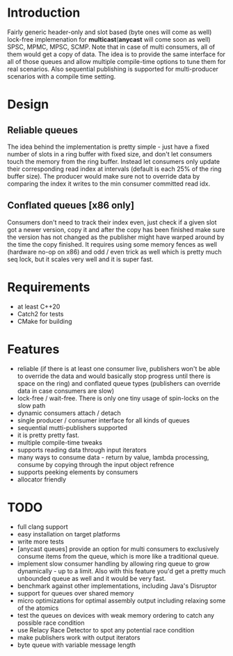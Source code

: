 
# Introduction

Fairly generic header-only and slot based (byte ones will come as well) lock-free implemenation for **multicast**(**anycast** will come soon as well) SPSC, MPMC, MPSC, SCMP. Note that in case of multi consumers, all of them would get a copy of data.  The idea is to provide the same interface for all of those queues and allow multiple compile-time options to tune them for real scenarios.  Also sequential publishing is supported for multi-producer scenarios with a compile time setting.

# Design

## Reliable queues

The idea behind the implementation is pretty simple - just have a fixed number of slots in a ring buffer with fixed size, and don't let consumers touch the memory from the ring buffer. Instead let consumers only update their corresponding read index at intervals (default is each 25% of the ring buffer size). The producer would make sure not to override data by comparing the index it writes to  the min consumer committed read idx.

## Conflated queues [x86 only]

Consumers don't need to track their index even, just check if a given slot got a newer version, copy it and after the copy has been finished make sure the version has not changed as the publisher might have warped around by the time the copy finished. It requires using some memory fences as well (hardware no-op on x86) and odd / even trick as well which is pretty much seq lock, but it scales very well and it is super fast.

# Requirements

- at least C++20
- Catch2 for tests
- CMake for building

# Features

- reliable (if there is at least one consumer live, publishers won't be able to override the data and would basically stop progress until there is space on the ring) and conflated queue types (publishers can override data in case consumers are slow)
- lock-free / wait-free. There is only one tiny usage of spin-locks on the slow path
- dynamic consumers attach / detach
- single producer / consumer interface for all kinds of queues
- sequential mutti-publishers supported
- it is pretty pretty fast.
- multiple compile-time tweaks
- supports reading data through input iterators
- many ways to consume data - return by value, lambda processing, consume by copying through the input object refrence 
- supports peeking elements by consumers
- allocator friendly

# TODO

- full clang support
- easy installation on target platforms
- write more tests
- [anycast queues] provide an option for multi consumers to exclusively consume items from the queue, which is more like a traditional queue.
- implement slow consumer handling by allowing ring queue to grow dynamically - up to a limit. Also with this feature you'd get a pretty much unbounded queue as well and it would be very fast.
- benchmark against other implementations, including Java's Disruptor
- support for queues over shared memory
- micro optimizations for optimal assembly output including relaxing some of the atomics
- test the queues on devices with weak memory ordering to catch any possible race condition
- use Relacy Race Detector to spot any potential race condition
- make publishers work with output iterators
- byte queue with variable message length
